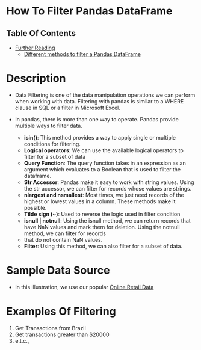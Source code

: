 # How To Filter Pandas DataFrame

## Table Of Contents
- [Further Reading]() 
  - [Different methods to filter a Pandas DataFrame](https://dev.to/aviatorifeanyi/different-methods-to-filter-a-pandas-dataframe-48of)


# Description
* Data Filtering is one of the data manipulation operations we can perform when working with data. Filtering with pandas is similar to a WHERE clause in SQL or a filter in Microsoft Excel.
  
* In pandas, there is more than one way to operate. Pandas provide multiple ways to filter data.
  * __isin()__: This method provides a way to apply single or multiple conditions for filtering.
  * __Logical operators__: We can use the available logical operators to filter for a subset of data
  * __Query Function__: The query function takes in an expression as an argument which evaluates to a Boolean that is used to filter the dataframe.
  * __Str Accessor__: Pandas make it easy to work with string values. Using the str accessor, we can filter for records whose values are strings.
  * __nlargest and nsmallest__: Most times, we just need records of the highest or lowest values in a column. These methods make it possible. 
  * __Tilde sign (~)__: Used to reverse the logic used in filter condition
  * __isnull | notnull__: Using the isnull method, we can return records that have NaN values and mark them for deletion. Using the notnull method, we can filter for records
  * that do not contain NaN values.
  * __Filter__: Using this method, we can also filter for a subset of data.

# Sample Data Source
* In this illustration, we use our popular [Online Retail Data](https://raw.githubusercontent.com/nyangweso-rodgers/Data_Analytics/main/Datasets/Online_Retail.csv)
  
# Examples Of Filtering
1. Get Transactions from Brazil
2. Get transactions greater than $20000
3. e.t.c.,